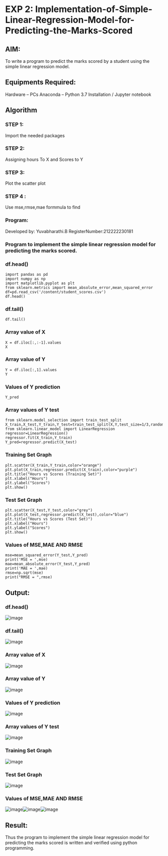 # EXP 2: Implementation-of-Simple-Linear-Regression-Model-for-Predicting-the-Marks-Scored
## AIM:
To write a program to predict the marks scored by a student using the simple linear regression model.
## Equipments Required:
Hardware – PCs
Anaconda – Python 3.7 Installation / Jupyter notebook
## Algorithm
### STEP 1:
Import the needed packages
### STEP 2:
Assigning hours To X and Scores to Y
### STEP 3:
Plot the scatter plot
### STEP 4 :
Use mse,rmse,mae formmula to find
### Program:
Developed by: Yuvabharathi.B
RegisterNumber:212222230181
### Program to implement the simple linear regression model for predicting the marks scored.
### df.head()
```
import pandas as pd
import numpy as np
import matplotlib.pyplot as plt
from sklearn.metrics import mean_absolute_error,mean_squared_error
df=pd.read_csv('/content/student_scores.csv')
df.head()
```
### df.tail()
```
df.tail()
```
### Array value of X
```
X = df.iloc[:,:-1].values
X
```
### Array value of Y
```
Y = df.iloc[:,1].values
Y
```
### Values of Y prediction
```
Y_pred
```
### Array values of Y test
```
from sklearn.model_selection import train_test_split
X_train,X_test,Y_train,Y_test=train_test_split(X,Y,test_size=1/3,random_state=0)
from sklearn.linear_model import LinearRegression
regressor=LinearRegression()
regressor.fit(X_train,Y_train)
Y_pred=regressor.predict(X_test)
```
### Training Set Graph
```
plt.scatter(X_train,Y_train,color="orange")
plt.plot(X_train,regressor.predict(X_train),color="purple")
plt.title("Hours vs Scores (Training Set)")
plt.xlabel("Hours")
plt.ylabel("Scores")
plt.show()
```
### Test Set Graph
```
plt.scatter(X_test,Y_test,color="grey")
plt.plot(X_test,regressor.predict(X_test),color="blue")
plt.title("Hours vs Scores (Test Set)")
plt.xlabel("Hours")
plt.ylabel("Scores")
plt.show()
```
### Values of MSE,MAE AND RMSE
```
mse=mean_squared_error(Y_test,Y_pred)
print('MSE = ',mse)
mae=mean_absolute_error(Y_test,Y_pred)
print('MAE = ',mae)
rmse=np.sqrt(mse)
print("RMSE = ",rmse)
```
## Output:
### df.head()
![image](https://github.com/yuvabharathib/Implementation-of-Simple-Linear-Regression-Model-for-Predicting-the-Marks-Scored/assets/113497404/8cca104c-ec18-4159-a41d-b85d1f4c75d0)
### df.tail()
![image](https://github.com/yuvabharathib/Implementation-of-Simple-Linear-Regression-Model-for-Predicting-the-Marks-Scored/assets/113497404/e2a3d5b3-d910-480a-bdba-b1bc3feeda15)
### Array value of X
![image](https://github.com/yuvabharathib/Implementation-of-Simple-Linear-Regression-Model-for-Predicting-the-Marks-Scored/assets/113497404/26ec42bc-2658-4a60-975c-dd2b47e6f670)
### Array value of Y
![image](https://github.com/yuvabharathib/Implementation-of-Simple-Linear-Regression-Model-for-Predicting-the-Marks-Scored/assets/113497404/4067c173-c46d-4e9d-ba4b-ab6ded42c060)
### Values of Y prediction
![image](https://github.com/yuvabharathib/Implementation-of-Simple-Linear-Regression-Model-for-Predicting-the-Marks-Scored/assets/113497404/c106d590-d799-45f3-9937-8b739a4e1cfc)
### Array values of Y test
![image](https://github.com/yuvabharathib/Implementation-of-Simple-Linear-Regression-Model-for-Predicting-the-Marks-Scored/assets/113497404/37e6652e-2a09-4b4b-8ebb-82c39c3ff5f1)
### Training Set Graph
![image](https://github.com/yuvabharathib/Implementation-of-Simple-Linear-Regression-Model-for-Predicting-the-Marks-Scored/assets/113497404/a8574185-8810-4f07-bb1e-3644049dd098)
### Test Set Graph
![image](https://github.com/yuvabharathib/Implementation-of-Simple-Linear-Regression-Model-for-Predicting-the-Marks-Scored/assets/113497404/8cbea21c-058a-4ccd-aae7-6ff72ebc57e8)
### Values of MSE,MAE AND RMSE
![image](https://github.com/yuvabharathib/Implementation-of-Simple-Linear-Regression-Model-for-Predicting-the-Marks-Scored/assets/113497404/2f82d59e-ce09-4f66-9aa9-d860625b11e0)![image](https://github.com/yuvabharathib/Implementation-of-Simple-Linear-Regression-Model-for-Predicting-the-Marks-Scored/assets/113497404/2331e7a4-a013-461c-a13b-2cd2c5e00aa1)![image](https://github.com/yuvabharathib/Implementation-of-Simple-Linear-Regression-Model-for-Predicting-the-Marks-Scored/assets/113497404/fc880418-4dbc-4225-ba35-d3a0c4bdf66b)
## Result:
Thus the program to implement the simple linear regression model for predicting the marks scored is written and verified using python programming.
